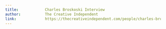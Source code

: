 ```yaml
---
title:            Charles Broskoski Interview
author:           The Creative Independent
link:             https://thecreativeindependent.com/people/charles-broskoski-on-self-discovery-upon-revisiting-things-youve-accumulated-over-time/
---
```

